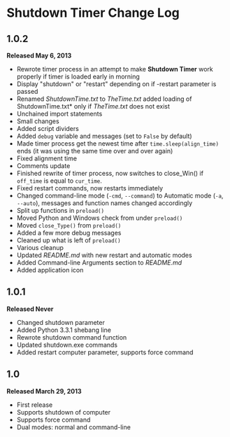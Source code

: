 Shutdown Timer Change Log
=========================

1.0.2
-----

**Released May 6, 2013**

* Rewrote timer process in an attempt to make **Shutdown Timer** work properly if timer is loaded early in morning
* Display "shutdown" or "restart" depending on if -restart parameter is passed
* Renamed *ShutdownTime.txt* to *TheTime.txt* added loading of ShutdownTime.txt* only if *TheTime.txt* does not exist
* Unchained import statements
* Small changes
* Added script dividers
* Added `debug` variable and messages (set to `False` by default)
* Made timer process get the newest time after `time.sleep(align_time)` ends (it was using the same time over and over again)
* Fixed alignment time
* Comments update
* Finished rewrite of timer process, now switches to close_Win() if `off_time` is equal to `cur_time`.
* Fixed restart commands, now restarts immediately
* Changed command-line mode (`-cmd`, `--command`) to Automatic mode (`-a`, `--auto`), messages and function names changed accordingly
* Split up functions in `preload()`
* Moved Python and Windows check from under `preload()`
* Moved `close_Type()` from `preload()`
* Added a few more debug messages
* Cleaned up what is left of `preload()`
* Various cleanup
* Updated *README.md* with new restart and automatic modes
* Added Command-line Arguments section to *README.md*
* Added application icon

1.0.1
-----

**Released Never**

* Changed shutdown parameter
* Added Python 3.3.1 shebang line
* Rewrote shutdown command function
* Updated shutdown.exe commands
* Added restart computer parameter, supports force command

1.0
---

**Released March 29, 2013**

* First release
* Supports shutdown of computer
* Supports force command
* Dual modes: normal and command-line